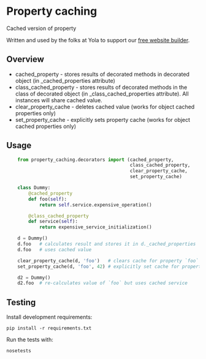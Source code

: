# Property caching

Cached version of property

Written and used by the folks at Yola to support our [free website builder][1].

## Overview

- cached_property - stores results of decorated methods in decorated object
(in _cached_properties attribute)
- class_cached_property - stores results of decorated methods in the class of decorated object
(in _class_cached_properties attribute). All instances will share cached value.
- clear_property_cache - deletes cached value (works for object cached properties only)
- set_property_cache - explicitly sets property cache (works for object cached properties only)

## Usage
```python
    from property_caching.decorators import (cached_property,
                                             class_cached_property,
                                             clear_property_cache,
                                             set_property_cache)

    class Dummy:
        @cached_property
        def foo(self):
            return self.service.expensive_operation()

        @class_cached_property
        def service(self):
            return expensive_service_initialization()

    d = Dummy()
    d.foo   # calculates result and stores it in d._cached_properties
    d.foo   # uses cached value

    clear_property_cache(d, 'foo')   # clears cache for property `foo`
    set_property_cache(d, 'foo', 42) # explicitly set cache for property `foo`

    d2 = Dummy()
    d2.foo  # re-calculates value of `foo` but uses cached service
```

## Testing

Install development requirements:

    pip install -r requirements.txt

Run the tests with:

    nosetests

[1]:https://www.yola.com/
